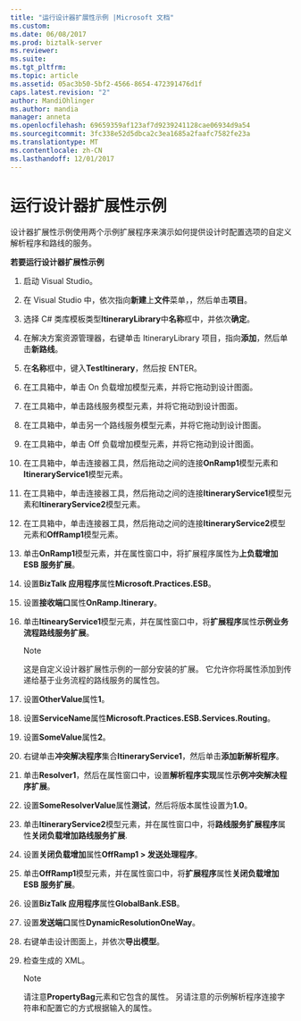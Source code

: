 ```yaml
---
title: "运行设计器扩展性示例 |Microsoft 文档"
ms.custom: 
ms.date: 06/08/2017
ms.prod: biztalk-server
ms.reviewer: 
ms.suite: 
ms.tgt_pltfrm: 
ms.topic: article
ms.assetid: 05ac3b50-5bf2-4566-8654-472391476d1f
caps.latest.revision: "2"
author: MandiOhlinger
ms.author: mandia
manager: anneta
ms.openlocfilehash: 69659359af123af7d9239241128cae06934d9a54
ms.sourcegitcommit: 3fc338e52d5dbca2c3ea1685a2faafc7582fe23a
ms.translationtype: MT
ms.contentlocale: zh-CN
ms.lasthandoff: 12/01/2017
---
```

# <a name="running-the-designer-extensibility-sample"></a>运行设计器扩展性示例
设计器扩展性示例使用两个示例扩展程序来演示如何提供设计时配置选项的自定义解析程序和路线的服务。  
  
 **若要运行设计器扩展性示例**  
  
1.  启动 Visual Studio。  
  
2.  在 Visual Studio 中，依次指向**新建**上**文件**菜单，，然后单击**项目**。  
  
3.  选择 C# 类库模板类型**ItineraryLibrary**中**名称**框中，并依次**确定**。  
  
4.  在解决方案资源管理器，右键单击 ItineraryLibrary 项目，指向**添加**，然后单击**新路线**。  
  
5.  在**名称**框中，键入**TestItinerary**，然后按 ENTER。  
  
6.  在工具箱中，单击 On 负载增加模型元素，并将它拖动到设计图面。  
  
7.  在工具箱中，单击路线服务模型元素，并将它拖动到设计图面。  
  
8.  在工具箱中，单击另一个路线服务模型元素，并将它拖动到设计图面。  
  
9. 在工具箱中，单击 Off 负载增加模型元素，并将它拖动到设计图面。  
  
10. 在工具箱中，单击连接器工具，然后拖动之间的连接**OnRamp1**模型元素和**ItineraryService1**模型元素。  
  
11. 在工具箱中，单击连接器工具，然后拖动之间的连接**ItineraryService1**模型元素和**ItineraryService2**模型元素。  
  
12. 在工具箱中，单击连接器工具，然后拖动之间的连接**ItineraryService2**模型元素和**OffRamp1**模型元素。  
  
13. 单击**OnRamp1**模型元素，并在属性窗口中，将扩展程序属性为**上负载增加 ESB 服务扩展**。  
  
14. 设置**BizTalk 应用程序**属性**Microsoft.Practices.ESB**。  
  
15. 设置**接收端口**属性**OnRamp.Itinerary**。  
  
16. 单击**ItinearyService1**模型元素，并在属性窗口中，将**扩展程序**属性**示例业务流程路线服务扩展**。  
  
    > [!NOTE]
    >  这是自定义设计器扩展性示例的一部分安装的扩展。 它允许你将属性添加到传递给基于业务流程的路线服务的属性包。  
  
17. 设置**OtherValue**属性**1**。  
  
18. 设置**ServiceName**属性**Microsoft.Practices.ESB.Services.Routing**。  
  
19. 设置**SomeValue**属性**2**。  
  
20. 右键单击**冲突解决程序**集合**ItineraryService1**，然后单击**添加新解析程序**。  
  
21. 单击**Resolver1**，然后在属性窗口中，设置**解析程序实现**属性**示例冲突解决程序扩展**。  
  
22. 设置**SomeResolverValue**属性**测试**，然后将版本属性设置为**1.0**。  
  
23. 单击**ItineraryService2**模型元素，并在属性窗口中，将**路线服务扩展程序**属性**关闭负载增加路线服务扩展**.  
  
24. 设置**关闭负载增加**属性**OffRamp1 > 发送处理程序**。  
  
25. 单击**OffRamp1**模型元素，并在属性窗口中，将**扩展程序**属性**关闭负载增加 ESB 服务扩展**。  
  
26. 设置**BizTalk 应用程序**属性**GlobalBank.ESB**。  
  
27. 设置**发送端口**属性**DynamicResolutionOneWay**。  
  
28. 右键单击设计图面上，并依次**导出模型**。  
  
29. 检查生成的 XML。  
  
    > [!NOTE]
    >  请注意**PropertyBag**元素和它包含的属性。 另请注意的示例解析程序连接字符串和配置它的方式根据输入的属性。